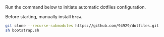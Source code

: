 Run the command below to initiate automatic dotfiles configuration.

Before starting, manually install `brew`.
```zsh
git clone --recurse-submodules https://github.com/94929/dotfiles.git
sh bootstrap.sh
```

